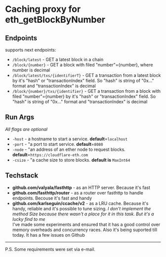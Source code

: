 # Caching proxy for eth_getBlockByNumber

## Endpoints

supports next endpoints:
+ `/block/latest` - GET a latest block in a chain
+ `/block/{number}` - GET a block with filed "number"={number}, where number is decimal
+ `/block/latest/txs/{identifierT}` - GET a transaction from a latest block by it's "hash" or "transactionIndex" field. So "hash" is string of "0x..." format and "transactionIndex" is decimal
+ `/block/{number}/txs/{identifier}` - GET a transaction from a block with filed "number"={number} by it's "hash" or "transactionIndex" field. So "hash" is string of "0x..." format and "transactionIndex" is decimal

## Run Args

*All flags are optional*
+ `-host` - a hostname to start a service. **default**=`localhost`
+ `-port` - "a port to start service. **default**=`8080`
+ `-node` - "an address of an ether node to request blocks. **default**=`https://cloudflare-eth.com`
+ `-csize` - "a cache size to store blocks. **default is** `MaxInt64`

## Techstack

+ **github.com/valyala/fasthttp** - as an HTTP server. Because it's fast
+ **github.com/fasthttp/router** - as a router over fasthttp to handle endpoints. Becouse it's fast and handy
+ **github.com/karlseguin/ccache/v2** - as a LRU cache. Because it's handy, reliable and it's possible to tune sizing. *I don't implement the method Size because there wasn't a place for it in this task. But it's a lucky find to me*  
I've made some experiments and ensured that it has a good control over memory overheads and concurrency races. Also it's being suported till today. It has a few issues on Github

---
P.S. Some requirements were set via e-mail.  